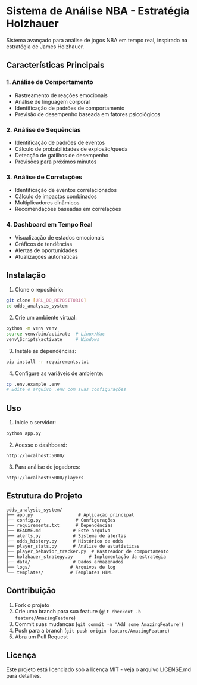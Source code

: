 # Sistema de Análise NBA - Estratégia Holzhauer

Sistema avançado para análise de jogos NBA em tempo real, inspirado na estratégia de James Holzhauer.

## Características Principais

### 1. Análise de Comportamento
- Rastreamento de reações emocionais
- Análise de linguagem corporal
- Identificação de padrões de comportamento
- Previsão de desempenho baseada em fatores psicológicos

### 2. Análise de Sequências
- Identificação de padrões de eventos
- Cálculo de probabilidades de explosão/queda
- Detecção de gatilhos de desempenho
- Previsões para próximos minutos

### 3. Análise de Correlações
- Identificação de eventos correlacionados
- Cálculo de impactos combinados
- Multiplicadores dinâmicos
- Recomendações baseadas em correlações

### 4. Dashboard em Tempo Real
- Visualização de estados emocionais
- Gráficos de tendências
- Alertas de oportunidades
- Atualizações automáticas

## Instalação

1. Clone o repositório:
```bash
git clone [URL_DO_REPOSITORIO]
cd odds_analysis_system
```

2. Crie um ambiente virtual:
```bash
python -m venv venv
source venv/bin/activate  # Linux/Mac
venv\Scripts\activate     # Windows
```

3. Instale as dependências:
```bash
pip install -r requirements.txt
```

4. Configure as variáveis de ambiente:
```bash
cp .env.example .env
# Edite o arquivo .env com suas configurações
```

## Uso

1. Inicie o servidor:
```bash
python app.py
```

2. Acesse o dashboard:
```
http://localhost:5000/
```

3. Para análise de jogadores:
```
http://localhost:5000/players
```

## Estrutura do Projeto

```
odds_analysis_system/
├── app.py                 # Aplicação principal
├── config.py             # Configurações
├── requirements.txt      # Dependências
├── README.md            # Este arquivo
├── alerts.py            # Sistema de alertas
├── odds_history.py      # Histórico de odds
├── player_stats.py      # Análise de estatísticas
├── player_behavior_tracker.py  # Rastreador de comportamento
├── holzhauer_strategy.py      # Implementação da estratégia
├── data/                # Dados armazenados
├── logs/               # Arquivos de log
└── templates/          # Templates HTML
```

## Contribuição

1. Fork o projeto
2. Crie uma branch para sua feature (`git checkout -b feature/AmazingFeature`)
3. Commit suas mudanças (`git commit -m 'Add some AmazingFeature'`)
4. Push para a branch (`git push origin feature/AmazingFeature`)
5. Abra um Pull Request

## Licença

Este projeto está licenciado sob a licença MIT - veja o arquivo LICENSE.md para detalhes. 